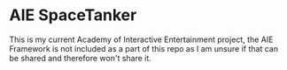AIE SpaceTanker
===============

This is my current Academy of Interactive Entertainment project, the AIE Framework is not included as a part of this repo as I am unsure if that can be shared and therefore won't share it.
